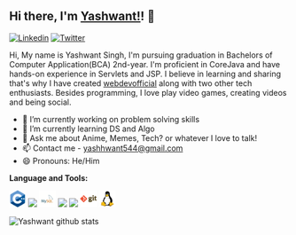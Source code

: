 ## Hi there, I'm [Yashwant!](http://theleancoder.me)! 👋

[![Linkedin](https://img.shields.io/badge/-LinkedIn-blue?style=flat&logo=Linkedin&logoColor=white)](https://www.linkedin.com/in/theleancoderr/)
[![Twitter](https://img.shields.io/badge/-Twitter-00acee?style=flat&logo=twitter&logoColor=white)](https://twitter.com/theleancoder)
<br/>

Hi, My name is Yashwant Singh, I'm pursuing graduation in Bachelors of Computer Application(BCA) 2nd-year. I'm proficient in CoreJava and have hands-on experience in Servlets and JSP. I believe in learning and sharing that's why I have created [webdevofficial](https://www.instagram.com/webdevofficial) along with two other tech enthusiasts. Besides programming, I love play video games, creating videos and being social.


<!-- - 👯 I’m looking to collaborate on [Covid-19 Tracker](https://github.com/theleancoderr/Covid-19India-Tracker-) -->
- 🔭 I’m currently working on problem solving skills
- 🌱 I’m currently learning DS and Algo 
- 💬 Ask me about Anime, Memes, Tech? or whatever I love to talk!
- 📫 Contact me - [yashhwant544@gmail.com](mailto:yashhwant544@gmail.com)
- 😄 Pronouns: He/Him

**Language and Tools:**

<code><img height="30" src="https://raw.githubusercontent.com/github/explore/80688e429a7d4ef2fca1e82350fe8e3517d3494d/topics/cpp/cpp.png"></code>
<code><img height="30" src="https://github.com/konpa/devicon/blob/master/icons/java/java-plain.svg"></code>
<code><img height="30" src="https://raw.githubusercontent.com/github/explore/80688e429a7d4ef2fca1e82350fe8e3517d3494d/topics/mysql/mysql.png"></code>
<code><img height="30" src="https://github.com/konpa/devicon/blob/master/icons/javascript/javascript-plain.svg"></code>
<code><img height="30" src="https://github.com/konpa/devicon/blob/master/icons/react/react-original-wordmark.svg"></code>
<code><img height="30" src="https://raw.githubusercontent.com/github/explore/80688e429a7d4ef2fca1e82350fe8e3517d3494d/topics/git/git.png"></code>
<code><img height="30" src="https://raw.githubusercontent.com/github/explore/80688e429a7d4ef2fca1e82350fe8e3517d3494d/topics/linux/linux.png"/></code>

![Yashwant github stats](https://github-readme-stats.vercel.app/api?username=theleancoderr&show_icons=true&theme=tokyonight)

